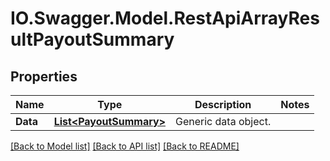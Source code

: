 # IO.Swagger.Model.RestApiArrayResultPayoutSummary
## Properties

Name | Type | Description | Notes
------------ | ------------- | ------------- | -------------
**Data** | [**List&lt;PayoutSummary&gt;**](PayoutSummary.md) | Generic data object. | 

[[Back to Model list]](../README.md#documentation-for-models) [[Back to API list]](../README.md#documentation-for-api-endpoints) [[Back to README]](../README.md)


